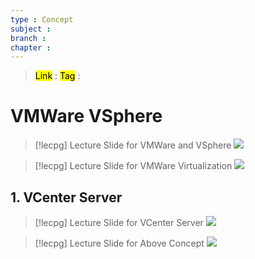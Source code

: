 ```yaml
---
type : Concept
subject : 
branch : 
chapter : 
---
```


> <mark class="hltr-blue">Link</mark> :
> <mark class="hltr-cyan">Tag</mark>  :

# VMWare VSphere
>[!lecpg] Lecture Slide for VMWare and VSphere
>![](https://i.imgur.com/iac0uOH.png)


>[!lecpg] Lecture Slide for VMWare Virtualization
>![](https://i.imgur.com/BEPKof9.png)

## 1. VCenter Server
>[!lecpg] Lecture Slide for VCenter Server
>![](https://i.imgur.com/A2XwRN3.png)

>[!lecpg] Lecture Slide for Above Concept
>![](https://i.imgur.com/CWO7sQU.png)
